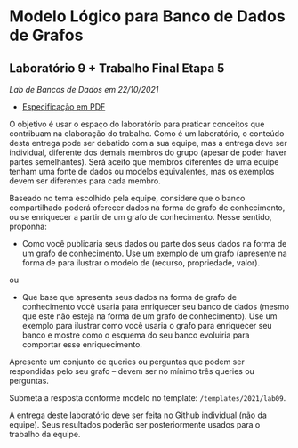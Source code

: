 # Modelo Lógico para Banco de Dados de Grafos
## Laboratório 9 + Trabalho Final Etapa 5
*Lab de Bancos de Dados em 22/10/2021*

* [Especificação em PDF](bd-trabalho-2021-05-etapa-05-laboratorio-v01.pdf)

O objetivo é usar o espaço do laboratório para praticar conceitos que contribuam na elaboração do trabalho. Como é um laboratório, o conteúdo desta entrega pode ser debatido com a sua equipe, mas a entrega deve ser individual, diferente dos demais membros do grupo (apesar de poder haver partes semelhantes). Será aceito que membros diferentes de uma equipe tenham uma fonte de dados ou modelos equivalentes, mas os exemplos devem ser diferentes para cada membro.

Baseado no tema escolhido pela equipe, considere que o banco compartilhado poderá oferecer dados na forma de grafo de conhecimento, ou se enriquecer a partir de um grafo de conhecimento. Nesse sentido, proponha:

* Como você publicaria seus dados ou parte dos seus dados na forma de um grafo de conhecimento. Use um exemplo de um grafo (apresente na forma de para ilustrar o modelo de (recurso, propriedade, valor).

ou

* Que base que apresenta seus dados na forma de grafo de conhecimento você usaria para enriquecer seu banco de dados (mesmo que este não esteja na forma de um grafo de conhecimento). Use um exemplo para ilustrar como você usaria o grafo para enriquecer seu banco e mostre como o esquema do seu banco evoluiria para comportar esse enriquecimento.

Apresente um conjunto de queries ou perguntas que podem ser respondidas pelo seu grafo – devem ser no mínimo três queries ou perguntas.

Submeta a resposta conforme modelo no template: `/templates/2021/lab09`.

A entrega deste laboratório deve ser feita no Github individual (não da equipe). Seus resultados poderão ser posteriormente usados para o trabalho da equipe.
